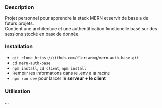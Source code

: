### Description

Projet personnel pour apprendre la stack MERN et servir de base a de futurs projets.<br />
Contient une architecture et une authentification fonctionelle basé sur des sessions stocké en base de donnée.

### Installation

- `git clone https://github.com/florianmg/mern-auth-base.git`
- `cd mern-auth-base`
- `npm install`, `cd client`, `npm install`
- Remplir les informations dans le .env à la racine
- `npm run dev` pour lancer le **serveur + le client**


### Utilisation

...